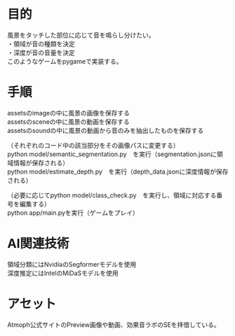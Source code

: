 # 目的
風景をタッチした部位に応じて音を鳴らし分けたい。  
・領域が音の種類を決定  
・深度が音の音量を決定  
このようなゲームをpygameで実装する。

# 手順
assetsのimageの中に風景の画像を保存する  
assetsのsceneの中に風景の動画を保存する  
assetsのsoundの中に風景の動画から音のみを抽出したものを保存する  

（それぞれのコード中の該当部分をその画像パスに変更する）  
python model/semantic_segmentation.py　を実行（segmentation.jsonに領域情報が保存される）  
python model/estimate_depth.py　を実行（depth_data.jsonに深度情報が保存される）  

（必要に応じてpython model/class_check.py　を実行し、領域に対応する番号を編集する）  
python app/main.pyを実行（ゲームをプレイ）  

# AI関連技術
領域分類にはNvidiaのSegformerモデルを使用  
深度推定にはIntelのMiDaSモデルを使用  

# アセット
Atmoph公式サイトのPreview画像や動画、効果音ラボのSEを拝借している。

